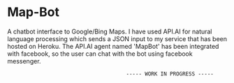 # Map-Bot
A chatbot interface to Google/Bing Maps. I have used API.AI for natural language processing which sends a JSON input to my service that has been hosted on Heroku. The API.AI agent named 'MapBot' has been integrated with facebook, so the user can chat with the bot using facebook messenger.



                                          ----- WORK IN PROGRESS -----
